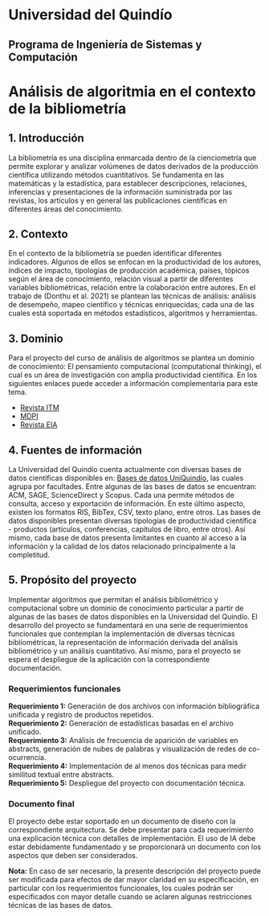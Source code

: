 # Universidad del Quindío  
## Programa de Ingeniería de Sistemas y Computación  

# Análisis de algoritmia en el contexto de la bibliometría  

## 1. Introducción  
La bibliometría es una disciplina enmarcada dentro de la cienciometría que permite explorar y analizar volúmenes de datos derivados de la producción científica utilizando métodos cuantitativos. Se fundamenta en las matemáticas y la estadística, para establecer descripciones, relaciones, inferencias y presentaciones de la información suministrada por las revistas, los artículos y en general las publicaciones científicas en diferentes áreas del conocimiento.  

## 2. Contexto  
En el contexto de la bibliometría se pueden identificar diferentes indicadores. Algunos de ellos se enfocan en la productividad de los autores, índices de impacto, tipologías de producción académica, países, tópicos según el área de conocimiento, relación visual a partir de diferentes variables bibliométricas, relación entre la colaboración entre autores. En el trabajo de (Donthu et al. 2021) se plantean las técnicas de análisis: análisis de desempeño, mapeo científico y técnicas enriquecidas; cada una de las cuales está soportada en métodos estadísticos, algoritmos y herramientas.  

## 3. Dominio  
Para el proyecto del curso de análisis de algoritmos se plantea un dominio de conocimiento: El pensamiento computacional (computational thinking), el cual es un área de investigación con amplia productividad científica. En los siguientes enlaces puede acceder a información complementaria para este tema.  

- [Revista ITM](https://revistas.itm.edu.co/index.php/tecnologicas/article/view/2950)  
- [MDPI](https://www.mdpi.com/2227-7102/14/10/1124)  
- [Revista EIA](https://revista.eia.edu.co/index.php/reveia/article/view/1716)  

## 4. Fuentes de información  
La Universidad del Quindío cuenta actualmente con diversas bases de datos científicas disponibles en: [Bases de datos UniQuindío](https://library.uniquindio.edu.co/databases), las cuales agrupa por facultades. Entre algunas de las bases de datos se encuentran: ACM, SAGE, ScienceDirect y Scopus. Cada una permite métodos de consulta, acceso y exportación de información. En este último aspecto, existen los formatos RIS, BibTex, CSV, texto plano, entre otros. Las bases de datos disponibles presentan diversas tipologías de productividad científica - productos (artículos, conferencias, capítulos de libro, entre otros). Así mismo, cada base de datos presenta limitantes en cuanto al acceso a la información y la calidad de los datos relacionado principalmente a la completitud.  

## 5. Propósito del proyecto  
Implementar algoritmos que permitan el análisis bibliométrico y computacional sobre un dominio de conocimiento particular a partir de algunas de las bases de datos disponibles en la Universidad del Quindío. El desarrollo del proyecto se fundamentará en una serie de requerimientos funcionales que contemplan la implementación de diversas técnicas bibliométricas, la representación de información derivada del análisis bibliométrico y un análisis cuantitativo. Así mismo, para el proyecto se espera el despliegue de la aplicación con la correspondiente documentación.  

### Requerimientos funcionales  

**Requerimiento 1:** Generación de dos archivos con información bibliográfica unificada y registro de productos repetidos.  
**Requerimiento 2:** Generación de estadísticas basadas en el archivo unificado.  
**Requerimiento 3:** Análisis de frecuencia de aparición de variables en abstracts, generación de nubes de palabras y visualización de redes de co-ocurrencia.  
**Requerimiento 4:** Implementación de al menos dos técnicas para medir similitud textual entre abstracts.  
**Requerimiento 5:** Despliegue del proyecto con documentación técnica.  

### Documento final  
El proyecto debe estar soportado en un documento de diseño con la correspondiente arquitectura. Se debe presentar para cada requerimiento una explicación técnica con detalles de implementación. El uso de IA debe estar debidamente fundamentado y se proporcionará un documento con los aspectos que deben ser considerados.  

**Nota:** En caso de ser necesario, la presente descripción del proyecto puede ser modificada para efectos de dar mayor claridad en su especificación, en particular con los requerimientos funcionales, los cuales podrán ser especificados con mayor detalle cuando se aclaren algunas restricciones técnicas de las bases de datos.  

